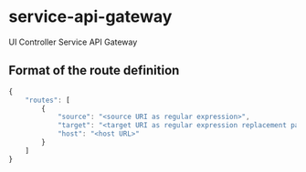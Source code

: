 # service-api-gateway
UI Controller Service API Gateway

## Format of the route definition

```javascript
{
    "routes": [
        {
            "source": "<source URI as regular expression>",
            "target": "<target URI as regular expression replacement pattern>",
            "host": "<host URL>"
        }
    ]
}
```
